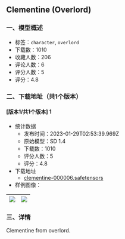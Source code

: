 ## Clementine (Overlord) 
### 一、模型概述

- 标签：`character`, `overlord`
- 下载数：1010
- 收藏人数：206
- 评论人数：6
- 评分人数：5
- 评分：4.8

### 二、下载地址（共1个版本）

#### [版本1/共1个版本] 1

- 统计数据
  - 发布时间：2023-01-29T02:53:39.969Z
  - 原始模型：SD 1.4
  - 下载数：1010
  - 评分人数：5
  - 评分：4.8
- 下载地址
  - [clementine-000006.safetensors](https://civitai.com/api/download/models/6422)
- 样例图像：

| <img src="https://image.civitai.com/xG1nkqKTMzGDvpLrqFT7WA/ad230f08-fa0c-4a2b-78bf-23ea3389cf00/width=450/59248.jpeg" /> | <img src="https://image.civitai.com/xG1nkqKTMzGDvpLrqFT7WA/c945f4d9-abde-420d-5bcf-1da85aa80400/width=450/59249.jpeg" /> |
| ---- | ---- |


### 三、详情
<p>Clementine from overlord.</p>